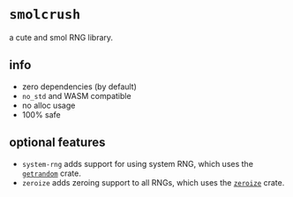 # `smolcrush`

a cute and smol RNG library.

## info
- zero dependencies (by default)
- `no_std` and WASM compatible
- no alloc usage
- 100% safe

## optional features
- `system-rng` adds support for using system RNG, which uses the [`getrandom`](https://crates.io/crates/getrandom) crate.
- `zeroize` adds zeroing support to all RNGs, which uses the [`zeroize`](https://crates.io/crates/zeroize) crate.
